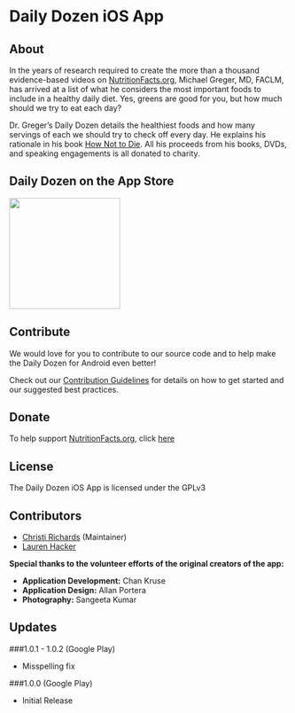 Daily Dozen iOS App
===================

About
-----------

In the years of research required to create the more than a thousand evidence-based videos on [NutritionFacts.org][nutritionfacts.org], Michael Greger, MD, FACLM, has arrived at a list of what he considers the most important foods to include in a healthy daily diet. Yes, greens are good for you, but how much should we try to eat each day?

Dr. Greger’s Daily Dozen details the healthiest foods and how many servings of each we should try to check off every day. He explains his rationale in his book [How Not to Die][book]. All his proceeds from his books, DVDs, and speaking engagements is all donated to charity.


Daily Dozen on the App Store
----------------------------

<a href="https://play.google.com/store/apps/details?id=org.nutritionfacts.dailydozen" alt="Download from the App Store" target="_blank"><img src="https://s3.amazonaws.com/nutritionfactsorg/github/app-store.png?v=1" width="200"></a>

Contribute
----------

We would love for you to contribute to our source code and to help make the Daily Dozen for Android even better!

Check out our [Contribution Guidelines][contribute] for details on how to get started and our suggested best practices.

Donate
------

To help support [NutritionFacts.org][nutritionfacts.org], click [here][donate]

License
-------

The Daily Dozen iOS App is licensed under the GPLv3

Contributors
------------

* [Christi Richards][christirichards] (Maintainer)
* [Lauren Hacker][laurenhacker]

**Special thanks to the volunteer efforts of the original creators of the app:**

- **Application Development:** Chan Kruse
- **Application Design:** Allan Portera
- **Photography:** Sangeeta Kumar

Updates
-------

###1.0.1 - 1.0.2 (Google Play)
- Misspelling fix

###1.0.0 (Google Play)
- Initial Release

[nutritionfacts.org]: http://nutritionfacts.org "NutritionFacts.org - The Latest in Nutrition Research"
[contribute]: https://github.com/nutritionfactsorg/daily-dozen-ios/blob/master/CONTRIBUTING.md "Contribute to the Daily Dozen Android App"
[donate]: https://nutritionfacts.org/donate "Donate to NutritionFacts.org"
[book]: http://nutritionfacts.org/book "How Not to Die"
[christirichards]: http://github.com/christirichards "Christi Richards on GitHub"
[laurenhacker]: http://github.com/lahacker "Lauren Hacker on Github"
